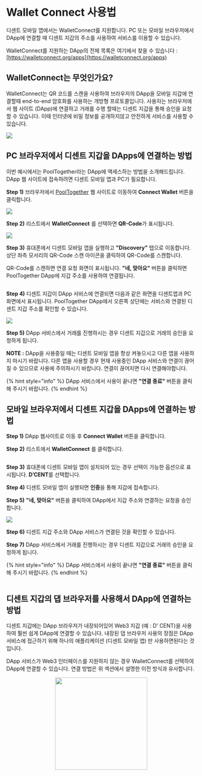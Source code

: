 # Wallet Connect 사용법

디센트 모바일 앱에서는 WalletConnect를 지원합니다. PC 또는 모바일 브라우저에서 DApp에 연결할 때 디센트 지갑의 주소를 사용하여 서비스를 이용할 수 있습니다.

WalletConnect를 지원하는 DApp의 전체 목록은 여기에서 찾을 수 있습니다 : [https://walletconnect.org/apps](https://walletconnect.org/apps)

## WalletConnect는 무엇인가요?

WalletConnect는 QR 코드를 스캔을 사용하여 브라우저의 DApp을 모바일 지갑에 연결할때 end-to-end 암호화를 사용하는 개방형 프로토콜입니다. 사용자는 브라우저에서 웹 사이트 (DApp)에 연결하고 거래를 수행 할때는 디센트 지갑을 통해 승인을 요청할 수 있습니다. 이때 인터넷에 비밀 정보를 공개하지않고 안전하게 서비스를 사용할 수 있습니다.

![](../../.gitbook/assets/2.png)

## PC 브라우저에서 디센트 지갑을 DApps에 연결하는 방법

이번 예시에서는 PoolTogether라는 DApp에 액세스하는 방법을 소개해드립니다. DApp 웹 사이트에 접속하려면 디센트 모바일 앱과 PC가 필요합니다.

**Step 1)** 브라우저에서 [PoolTogether](https://app.pooltogether.com/ko) 웹 사이트로 이동하여 **Connect Wallet** 버튼을 클릭합니다.

![](../../.gitbook/assets/walletconnect-01.png)

**Step 2)** 리스트에서 **WalletConnect** 를 선택하면 **QR-Code**가 표시됩니다.

![](../../.gitbook/assets/walletconnect-02.png)

**Step 3)** 휴대폰에서 디센트 모바일 앱을 실행하고 **"Discovery"** 탭으로 이동합니다. 상단 좌측 모서리의 QR-Code 스캔 아이콘을 클릭하여 QR-Code를 스캔합니다.

QR-Code를 스캔하면 연결 요청 화면이 표시됩니다. **"네, 맞아요"** 버튼을 클릭하면 PoolTogether DApp에 지갑 주소를 사용하여 연결됩니다.

<div align="left"><img src="../../.gitbook/assets/03 (2).jpg" alt=""></div>

**Step 4)** 디센트 지갑이 DApp 서비스에 연결되면 다음과 같은 화면을 디센트앱과 PC화면에서 표시됩니다. PoolTogether DApp에서 오른쪽 상단에는 서비스와 연결된 디센트 지갑 주소를 확인할 수 있습니다.

![](<../../.gitbook/assets/07 (2).jpg>)

**Step 5)** DApp 서비스에서 거래를 진행하시는 경우 디센트 지갑으로 거래의 승인을 요청하게 됩니다.

**NOTE :** DApp을 사용중일 때는 디센트 모바일 앱을 항상 켜놓으시고 다른 앱을 사용하지 마시기 바랍니다. 다른 앱을 사용할 경우 현재 사용중인 DApp 서비스와 연결이 끊어질 수 있으므로 사용에 주의하시기 바랍니다. 연결이 끊어지면 다시 연결해야합니다.

{% hint style="info" %}
DApp 서비스에서 사용이 끝나면 **"연결 종료"** 버튼을 클릭해 주시기 바랍니다.
{% endhint %}

## 모바일 브라우저에서 디센트 지갑을 DApps에 연결하는 방법

**Step 1)** DApp 웹사이트로 이동 후 **Connect Wallet** 버튼을 클릭합니다.

**Step 2)** 리스트에서 **WalletConnect** 를 클릭합니다.

<div align="left"><img src="../../.gitbook/assets/04 (2).jpg" alt=""></div>

**Step 3)** 휴대폰에 디센트 모바일 앱이 설치되어 있는 경우 선택이 가능한 옵션으로 표시됩니다. **D’CENT**를 선택합니다.

**Step 4)** 디센트 모바일 앱이 실행되면 **인증**을 통해 지갑에 접속합니다.

**Step 5)** **"네, 맞아요"** 버튼을 클릭하여 DApp에서 지갑 주소와 연결하는 요청을 승인합니다.

![](<../../.gitbook/assets/05 (3).jpg>)

**Step 6)** 디센트 지갑 주소와 DApp 서비스가 연결된 것을 확인할 수 있습니다.

**Step 7)** DApp 서비스에서 거래를 진행하시는 경우 디센트 지갑으로 거래의 승인을 요청하게 됩니다.

{% hint style="info" %}
DApp 서비스에서 사용이 끝나면 **"연결 종료"** 버튼을 클릭해 주시기 바랍니다.
{% endhint %}

<div align="left"><img src="../../.gitbook/assets/06 (2).jpg" alt=""></div>

## 디센트 지갑의 댑 브라우저를 사용해서 DApp에 연결하는 방법

디센트 지갑에는 DApp 브라우저가 내장되어있어 Web3 지갑 (예 : D’ CENT)을 사용하여 훨씬 쉽게 DApp에 연결할 수 있습니다. 내장된 댑 브라우저 사용의 장점은 DApp 서비스에 접근하기 위해 하나의 애플리케이션 (디센트 모바일 앱) 만 사용하면된다는 것입니다.

DApp 서비스가 Web3 인터페이스를 지원하지 않는 경우 WalletConnect를 선택하여 DApp에 연결할 수 있습니다. 연결 방법은 위 섹션에서 설명한 이전 방식과 유사합니다.

<div align="center"><img src="../../.gitbook/assets/walletconnect.gif" alt="" width="245"></div>
